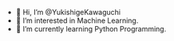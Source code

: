 - 👋 Hi, I’m @YukishigeKawaguchi
- 👀 I’m interested in Machine Learning.
- 🌱 I’m currently learning Python Programming.


<!---
YukishigeKawaguchi/YukishigeKawaguchi is a ✨ special ✨ repository because its `README.md` (this file) appears on your GitHub profile.
You can click the Preview link to take a look at your changes.
--->
